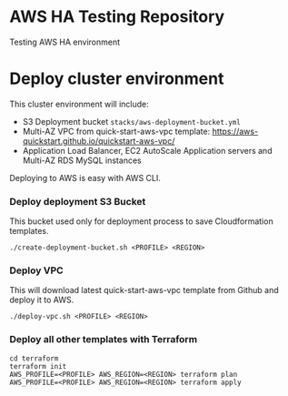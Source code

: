 # AWS HA Testing Repository

Testing AWS HA environment

# Deploy cluster environment

This cluster environment will include:

* S3 Deployment bucket `stacks/aws-deployment-bucket.yml`
* Multi-AZ VPC from quick-start-aws-vpc template: https://aws-quickstart.github.io/quickstart-aws-vpc/
* Application Load Balancer, EC2 AutoScale Application servers and Multi-AZ RDS MySQL instances

Deploying to AWS is easy with AWS CLI. 

### Deploy deployment S3 Bucket

This bucket used only for deployment process to save Cloudformation templates.

```
./create-deployment-bucket.sh <PROFILE> <REGION>
```

### Deploy VPC

This will download latest quick-start-aws-vpc template from Github and deploy it to AWS.

```
./deploy-vpc.sh <PROFILE> <REGION>
```

### Deploy all other templates with Terraform

```
cd terraform
terraform init
AWS_PROFILE=<PROFILE> AWS_REGION=<REGION> terraform plan
AWS_PROFILE=<PROFILE> AWS_REGION=<REGION> terraform apply
```